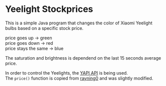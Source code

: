 # Yeelight Stockprices

This is a simple Java program that changes the color of Xiaomi Yeelight bulbs based on a specific stock price.

price goes up -> green  
price goes down -> red  
price stays the same -> blue

The saturation and brightness is dependend on the last 15 seconds average price.


In order to control the Yeelights, the [YAPI API](https://github.com/florian-mollin/yapi) is being used.  
The `price()` function is copied from [rayning0](https://github.com/rayning0/Princeton-Algorithms-Java/blob/master/introcs/StockQuote.java) and was slightly modified.
